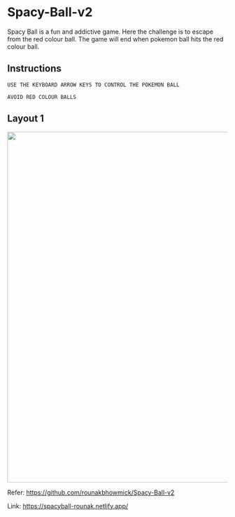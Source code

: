 # Spacy-Ball-v2
Spacy Ball is a  fun and addictive game. Here the challenge is to escape from the red colour ball. The game will end when pokemon ball hits the red colour ball.

## Instructions
```
USE THE KEYBOARD ARROW KEYS TO CONTROL THE POKEMON BALL

AVOID RED COLOUR BALLS
```
## Layout 1
 <p align="center">
  <img src="https://github.com/rounakbhowmick/Spacy-Ball-v2/blob/master/Layout%201.png" width="800px">
</p>


Refer: https://github.com/rounakbhowmick/Spacy-Ball-v2

Link:  https://spacyball-rounak.netlify.app/
